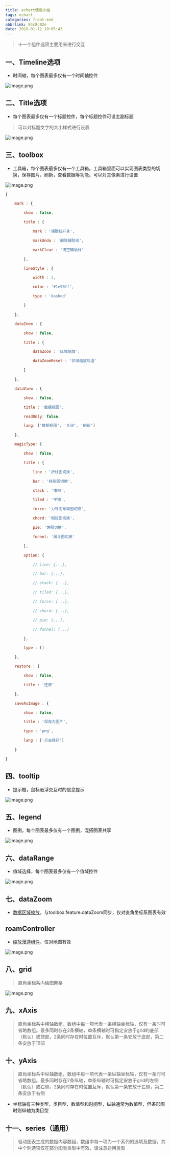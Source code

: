 ```yaml
---
title: echart使用小结
tags: echart
categories: front-end
abbrlink: 84c8c02e
date: 2018-01-12 10:05:43
---
```


> 十一个组件选项主要用来进行交互

一、Timeline选项
---

- 时间轴，每个图表最多仅有一个时间轴控件

![image.png](http://upload-images.jianshu.io/upload_images/1480597-6a02bd853069b904.png?imageMogr2/auto-orient/strip%7CimageView2/2/w/1240)


二、Title选项
---

- 每个图表最多仅有一个标题控件，每个标题控件可设主副标题

> 可以对标题文字的大小样式进行设置

![image.png](http://upload-images.jianshu.io/upload_images/1480597-aeae6a9ace95a4aa.png?imageMogr2/auto-orient/strip%7CimageView2/2/w/1240)


三、toolbox
---

- 工具箱，每个图表最多仅有一个工具箱。工具箱里面可以实现图表类型的切换，保存图片，刷新，查看数据等功能。可以对其像素进行设置

![image.png](http://upload-images.jianshu.io/upload_images/1480597-dcc780629ce8ad78.png?imageMogr2/auto-orient/strip%7CimageView2/2/w/1240)


```js
{

    mark : {

        show : false,

        title : {

            mark : '辅助线开关',

            markUndo : '删除辅助线',

            markClear : '清空辅助线'

        },

        lineStyle : {

            width : 2,

            color : '#1e90ff',

            type : 'dashed'

        }

    },

    dataZoom : {

        show : false,

        title : {

            dataZoom : '区域缩放',

            dataZoomReset : '区域缩放后退'

        }

    },

    dataView : {

        show : false,

        title : '数据视图',

        readOnly: false,

        lang: ['数据视图', '关闭', '刷新']

    },

    magicType: {

        show : false,

        title : {

            line : '折线图切换',

            bar : '柱形图切换',

            stack : '堆积',

            tiled : '平铺',

            force: '力导向布局图切换',

            chord: '和弦图切换',

            pie: '饼图切换',

            funnel: '漏斗图切换'

        },

        option: {

            // line: {...},

            // bar: {...},

            // stack: {...},

            // tiled: {...},

            // force: {...},

            // chord: {...},

            // pie: {...},

            // funnel: {...}

        },

        type : []

    },

    restore : {

        show : false,

        title : '还原'

    },

    saveAsImage : {

        show : false,

        title : '保存为图片',

        type : 'png',

        lang : ['点击保存']

    }

}

```

四、tooltip
---

- 提示框，鼠标悬浮交互时的信息提示

![image.png](http://upload-images.jianshu.io/upload_images/1480597-b9c8f725f2f4a50a.png?imageMogr2/auto-orient/strip%7CimageView2/2/w/1240)

五、legend
---

- 图例，每个图表最多仅有一个图例，混搭图表共享

![image.png](http://upload-images.jianshu.io/upload_images/1480597-0d79caad2b169951.png?imageMogr2/auto-orient/strip%7CimageView2/2/w/1240)

六、dataRange
---

- 值域选择，每个图表最多仅有一个值域控件

![image.png](http://upload-images.jianshu.io/upload_images/1480597-c0df8ad67dbd51b6.png?imageMogr2/auto-orient/strip%7CimageView2/2/w/1240)

七、dataZoom
---

- [数据区域缩放](http://echarts.baidu.com/echarts2/doc/example/dataZoom.html)。与toolbox.feature.dataZoom同步，仅对直角坐标系图表有效

roamController
---

- [缩放漫游组件](http://echarts.baidu.com/echarts2/doc/example/map1.html)，仅对地图有效

![image.png](http://upload-images.jianshu.io/upload_images/1480597-15c5718cc0299a2d.png?imageMogr2/auto-orient/strip%7CimageView2/2/w/1240)

八、grid
---

> 直角坐标系内绘图网格

![image.png](http://upload-images.jianshu.io/upload_images/1480597-264f17badedea9f3.png?imageMogr2/auto-orient/strip%7CimageView2/2/w/1240)

九、xAxis
---

> 直角坐标系中横轴数组，数组中每一项代表一条横轴坐标轴，仅有一条时可省略数组。最多同时存在2条横轴，单条横轴时可指定安放于grid的底部（默认）或顶部，2条同时存在时位置互斥，默认第一条安放于底部，第二条安放于顶部

十、yAxis
---

> 直角坐标系中纵轴数组，数组中每一项代表一条纵轴坐标轴，仅有一条时可省略数组。最多同时存在2条纵轴，单条纵轴时可指定安放于grid的左侧（默认）或右侧，2条同时存在时位置互斥，默认第一条安放于左侧，第二条安放于右侧

- 坐标轴有三种类型，类目型、数值型和时间型，纵轴通常为数值型，但条形图时则纵轴为类目型

十一、series（通用）
---

> 驱动图表生成的数据内容数组，数组中每一项为一个系列的选项及数据，其中个别选项仅在部分图表类型中有效，请注意适用类型
